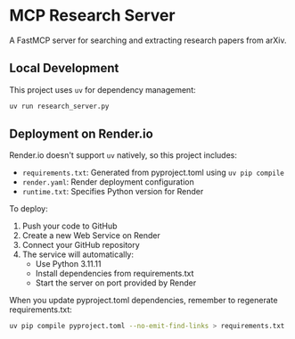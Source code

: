 # MCP Research Server

A FastMCP server for searching and extracting research papers from arXiv.

## Local Development

This project uses `uv` for dependency management:

```bash
uv run research_server.py
```

## Deployment on Render.io

Render.io doesn't support `uv` natively, so this project includes:
- `requirements.txt`: Generated from pyproject.toml using `uv pip compile`
- `render.yaml`: Render deployment configuration
- `runtime.txt`: Specifies Python version for Render

To deploy:
1. Push your code to GitHub
2. Create a new Web Service on Render
3. Connect your GitHub repository
4. The service will automatically:
   - Use Python 3.11.11
   - Install dependencies from requirements.txt
   - Start the server on port provided by Render

When you update pyproject.toml dependencies, remember to regenerate requirements.txt:
```bash
uv pip compile pyproject.toml --no-emit-find-links > requirements.txt
```